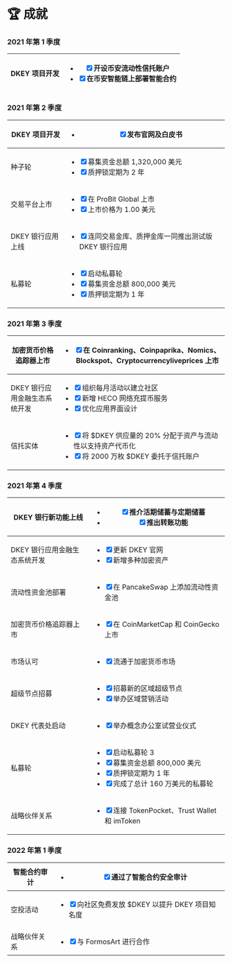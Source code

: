 # 🏆 成就



### 2021 年第 1 季度

| DKEY 项目开发 | <ul class="contains-task-list"><li><input type="checkbox" checked>开设币安流动性信托账户</li><li><input type="checkbox" checked>在币安智能链上部署智能合约</li></ul> |
| --------- | -------------------------------------------------------------------------------------------------------------------------------------------- |



### 2021 年第 2 季度

| DKEY 项目开发   | <ul class="contains-task-list"><li><input type="checkbox" checked>发布官网及白皮书</li></ul>                                                                                                           |
| ----------- | ---------------------------------------------------------------------------------------------------------------------------------------------------------------------------------------------- |
| 种子轮         | <ul class="contains-task-list"><li><input type="checkbox" checked>募集资金总额 1,320,000 美元 </li><li><input type="checkbox" checked>质押锁定期为 2 年</li></ul>                                             |
| 交易平台上市      | <ul class="contains-task-list"><li><input type="checkbox" checked>在 ProBit Global 上市 </li><li><input type="checkbox" checked>上市价格为 1.00 美元</li></ul>                                           |
| DKEY 银行应用上线 | <ul class="contains-task-list"><li><input type="checkbox" checked>连同交易金库、质押金库一同推出测试版 DKEY 银行应用</li></ul>                                                                                       |
| 私募轮         | <ul class="contains-task-list"><li><input type="checkbox" checked>启动私募轮 </li><li><input type="checkbox" checked>募集资金总额 800,000 美元 </li><li><input type="checkbox" checked>质押锁定期为 1 年</li></ul> |



### 2021 年第 3 季度

| 加密货币价格追踪器上市       | <ul class="contains-task-list"><li><input type="checkbox" checked>在 Coinranking、Coinpaprika、Nomics、Blockspot、Cryptocurrencyliveprices 上市</li></ul>                                               |
| ----------------- | ------------------------------------------------------------------------------------------------------------------------------------------------------------------------------------------------ |
| DKEY 银行应用金融生态系统开发 | <ul class="contains-task-list"><li><input type="checkbox" checked>组织每月活动以建立社区 </li><li><input type="checkbox" checked>新增 HECO 网络充提币服务 </li><li><input type="checkbox" checked>优化应用界面设计</li></ul> |
| 信托实体              | <ul class="contains-task-list"><li><input type="checkbox" checked>将 $DKEY 供应量的 20% 分配于资产与流动性以支持资产代币化 </li><li><input type="checkbox" checked>将 2000 万枚 $DKEY 委托于信托账户</li></ul>                   |



### 2021 年第 4 季度

| DKEY 银行新功能上线      | <ul class="contains-task-list"><li><input type="checkbox" checked>推介活期储蓄与定期储蓄 </li><li><input type="checkbox" checked>推出转账功能</li></ul>                                                                                                                     |
| ----------------- | ---------------------------------------------------------------------------------------------------------------------------------------------------------------------------------------------------------------------------------------------------------- |
| DKEY 银行应用金融生态系统开发 | <ul class="contains-task-list"><li><input type="checkbox" checked>更新 DKEY 官网 </li><li><input type="checkbox" checked>新增多种加密资产</li></ul>                                                                                                                    |
| 流动性资金池部署          | <ul class="contains-task-list"><li><input type="checkbox" checked>在 PancakeSwap 上添加流动性资金池</li></ul>                                                                                                                                                        |
| 加密货币价格追踪器上市       | <ul class="contains-task-list"><li><input type="checkbox" checked>在 CoinMarketCap 和 CoinGecko 上市</li></ul>                                                                                                                                                 |
| 市场认可              | <ul class="contains-task-list"><li><input type="checkbox" checked>流通于加密货币市场</li></ul>                                                                                                                                                                      |
| 超级节点招募            | <ul class="contains-task-list"><li><input type="checkbox" checked>招募新的区域超级节点 </li><li><input type="checkbox" checked>举办区域营销活动</li></ul>                                                                                                                    |
| DKEY 代表处启动        | <ul class="contains-task-list"><li><input type="checkbox" checked>举办概念办公室试营业仪式</li></ul>                                                                                                                                                                   |
| 私募轮               | <ul class="contains-task-list"><li><input type="checkbox" checked>启动私募轮 3 </li><li><input type="checkbox" checked>募集资金总额 800,000 美元 </li><li><input type="checkbox" checked>质押锁定期为 1 年 </li><li><input type="checkbox" checked>完成了总计 160 万美元的私募轮</li></ul> |
| 战略伙伴关系            | <ul class="contains-task-list"><li><input type="checkbox" checked>连接 TokenPocket、Trust Wallet 和 imToken</li></ul>                                                                                                                                          |



### 2022 年第 1 季度

| 智能合约审计 | <ul class="contains-task-list"><li><input type="checkbox" checked>通过了智能合约安全审计 </li></ul>                  |
| ------ | --------------------------------------------------------------------------------------------------------- |
| 空投活动   | <ul class="contains-task-list"><li><input type="checkbox" checked>向社区免费发放 $DKEY 以提升 DKEY 项目知名度 </li></ul> |
| 战略伙伴关系 | <ul class="contains-task-list"><li><input type="checkbox" checked>与 FormosArt 进行合作</li></ul>              |



